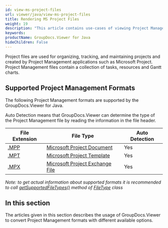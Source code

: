 ```yaml
---
id: view-ms-project-files
url: viewer/java/view-ms-project-files
title: Rendering MS Project Files
weight: 19
description: "This article contains use-cases of viewing Project Management file with GroupDocs.Viewer within your Java applications."
keywords: 
productName: GroupDocs.Viewer for Java
hideChildren: False
---
```

Project files are used for organizing, tracking, and maintaining projects and created by Project Management applications such as Microsoft Project. Project Management files contain a collection of tasks, resources and Gantt charts.

## Supported Project Management Formats

The following Project Management formats are supported by the GroupDocs.Viewer for Java. 

Auto Detection means that GroupDocs.Viewer can determine the type of the Project Management file by reading the information in the file header.

| File Extension | File Type | Auto Detection |
| --- | --- | --- |
| [.MPP](https://wiki.fileformat.com/project-management/mpp) | [Microsoft Project Document](https://wiki.fileformat.com/project-management/mpp) | Yes |
| [.MPT](https://wiki.fileformat.com/project-management/mpt) | [Microsoft Project Template](https://wiki.fileformat.com/project-management/mpt) | Yes |
| [.MPX](https://wiki.fileformat.com/project-management/mpx) | [Microsoft Project Exchange File](https://wiki.fileformat.com/project-management/mpx) | Yes |

*Note:* _to get actual information about supported formats it is recommended to call [getSupportedFileTypes()](https://apireference.groupdocs.com/viewer/java/com.groupdocs.viewer/FileType#getSupportedFileTypes()) method of [FileType](https://apireference.groupdocs.com/viewer/java/com.groupdocs.viewer/FileType) class_

## In this section

The articles given in this section describes the usage of GroupDocs.Viewer to convert Project Management formats with different available options.
